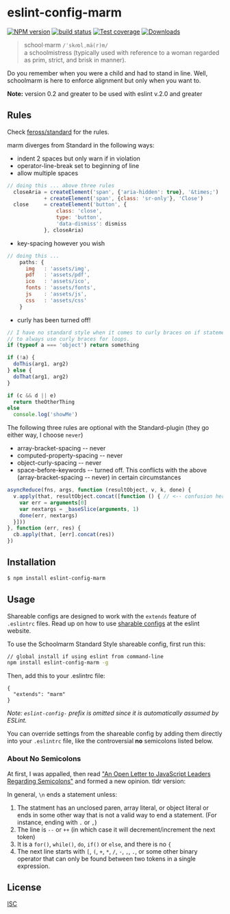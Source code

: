 # eslint-config-marm
[![NPM version][npm-image]][npm-url]
[![build status][travis-image]][travis-url]
[![Test coverage][coveralls-image]][coveralls-url]
[![Downloads][downloads-image]][downloads-url]

>school·marm `/ˈsko͞olˌmä(r)m/`   
   > a schoolmistress (typically used with reference to a woman regarded as prim, strict, and brisk in manner).

Do you remember when you were a child and had to stand in line. Well, schoolmarm is here to enforce alignment 
but only when you want to.

**Note:** version 0.2 and greater to be used with eslint v.2.0 and greater  

## Rules
Check [feross/standard](https://github.com/feross/standard) for the rules.

marm diverges from Standard in the following ways:   

- indent 2 spaces but only warn if in violation
- operator-line-break set to beginning of line
- allow multiple spaces

```js
// doing this ... above three rules
  closeAria = createElement('span', {'aria-hidden': true}, '&times;')
            + createElement('span', {class: 'sr-only'}, 'Close')
  close     = createElement('button', {
                class: 'close',
                type: 'button',
                'data-dismiss': dismiss
            }, closeAria)
```

- key-spacing however you wish

```js
// doing this ...
    paths: {
      img   : 'assets/img',
      pdf   : 'assets/pdf',
      ico   : 'assets/ico',
      fonts : 'assets/fonts',
      js    : 'assets/js',
      css   : 'assets/css'
    }
```

- curly has been turned off!

```js
// I have no standard style when it comes to curly braces on if statements. Though I tend
// to always use curly braces for loops.
if (typeof a === 'object') return something

if (!a) {
  doThis(arg1, arg2)
} else {
  doThat(arg1, arg2)
}

if (c && d || e)
  return theOtherThing
else 
  console.log('showMe') 
```

The following three rules are optional with the Standard-plugin (they go either way, I choose `never`)

- array-bracket-spacing -- never
- computed-property-spacing -- never
- object-curly-spacing -- never
- space-before-keywords -- turned off. This conflicts with the above (array-bracket-spacing -- never) in certain circumstances

```js
asyncReduce(fns, args, function (resultObject, v, k, done) {
  v.apply(that, resultObject.concat([function () { // <-- confusion here.
    var err = arguments[0]
    var nextargs = _baseSlice(arguments, 1)
    done(err, nextargs)
  }]))
}, function (err, res) {
  cb.apply(that, [err].concat(res))
})
```

## Installation
```bash
$ npm install eslint-config-marm
```

## Usage
Shareable configs are designed to work with the `extends` feature of `.eslintrc` files. Read up on how to use [sharable configs](http://eslint.org/docs/developer-guide/shareable-configs) at the eslint website.

To use the Schoolmarm Standard Style shareable config, first run this:

```bash
// global install if using eslint from command-line
npm install eslint-config-marm -g
```

Then, add this to your .eslintrc file:

```
{
  "extends": "marm"
}
```

*Note: `eslint-config-` prefix is omitted since it is automatically assumed by ESLint.*

You can override settings from the shareable config by adding them directly into your `.eslintrc` file, like the controversial __no__ semicolons listed below.

### About No Semicolons
At first, I was appalled, then read ["An Open Letter to JavaScript Leaders Regarding Semicolons"](http://blog.izs.me/post/2353458699/an-open-letter-to-javascript-leaders-regarding) and formed a new opinion. tldr version:

In general, `\n` ends a statement unless:

1. The statment has an unclosed paren, array literal, or object literal or ends in some other way that is not a valid way to end a statement. (For instance, ending with `.` or `,`)
2. The line is `--` or `++` (in which case it will decrement/increment the next token)
3. It is a `for()`, `while()`, `do`, `if()` or `else`, and there is no `{`
4. The next line starts with `[`, `(`, `+`, `*`, `/`, `-`, `,`, `.`, or some other binary operator that can only be found between two tokens in a single expression.



## License
[ISC](https://github.com/akileez/eslint-config-marm/blob/master/LICENSE)

[npm-image]: https://img.shields.io/npm/v/eslint-config-marm.svg?style=flat-square
[npm-url]: https://npmjs.org/package/eslint-config-marm
[travis-image]: https://img.shields.io/travis/akileez/eslint-config-marm.svg?style=flat-square
[travis-url]: https://travis-ci.org/akileez/eslint-config-marm
[coveralls-image]: https://img.shields.io/coveralls/akileez/eslint-config-marm.svg?style=flat-square
[coveralls-url]: https://coveralls.io/r/akileez/eslint-config-marm?branch=master
[downloads-image]: http://img.shields.io/npm/dm/eslint-config-marm.svg?style=flat-square
[downloads-url]: https://npmjs.org/package/eslint-config-marm

